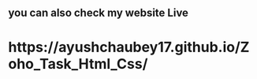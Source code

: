 <h2>you can also check my website Live</h2>
<h1>https://ayushchaubey17.github.io/Zoho_Task_Html_Css/</h1>
